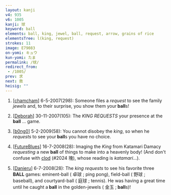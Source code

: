```yaml
---
layout: kanji
v4: 935
v6: 1005
kanji: 球
keyword: ball
elements: ball, king, jewel, ball, request, arrow, grains of rice
elementsTree: l(king, request)
strokes: 11
image: E79083
on-yomi: キュウ
kun-yomi: たま
permalink: /球/
redirect_from:
 - /1005/
prev: 求
next: 救
heisig: ""
---
```


1) [<a href="http://kanji.koohii.com/profile/chamcham">chamcham</a>] 6-5-2007(298): Someone files a <em>request</em> to see the family <em>jewels</em> and, to their surprise, you show them your<strong> ball</strong>s!

2) [<a href="http://kanji.koohii.com/profile/Deborah">Deborah</a>] 30-11-2007(105): The <em>KING REQUESTS</em> your presence at the<strong> ball</strong> ... game.

3) [<a href="http://kanji.koohii.com/profile/b0ng0">b0ng0</a>] 5-2-2009(58): You cannot disobey the <em>king</em>, so when he <em>requests</em> to see your<strong> ball</strong>s you have no choice.

4) [<a href="http://kanji.koohii.com/profile/FutureBlues">FutureBlues</a>] 16-7-2008(28): Imaging the <em>King</em> from Katamari Damacy <em>requesting</em> a new<strong> ball</strong> of things to make into a heavenly body! (And don&#039;t confuse with <a href="../v4/2024.html">clod</a> (#2024 塊), whose reading is <em>katamari</em>...).

5) [<a href="http://kanji.koohii.com/profile/Danieru">Danieru</a>] 6-7-2008(28): The <em>king requests</em> to see his favorite three<strong> BALL</strong> games: eminent-ball ( 卓球 ; ping pong), field-ball ( 野球 ; baseball), and courtyard-ball ( 庭球 ; tennis). He was having a great time until he caught a<strong> ball</strong> in the golden-jewels ( 金玉 ;<strong> ball</strong>s)!


